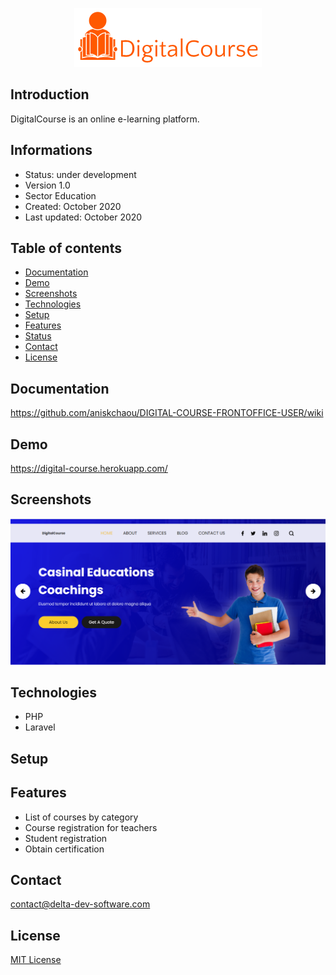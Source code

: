 <p align="center">
<img  src="screenshots/logo.png"/>
</p>

## Introduction

DigitalCourse is an online e-learning platform.

## Informations
-   Status: under development
-   Version 1.0
-   Sector Education
-   Created: October 2020
-   Last updated: October 2020

## Table of contents
* [Documentation](#general-info)
* [Demo](#demo)
* [Screenshots](#screenshots)
* [Technologies](#technologies)
* [Setup](#setup)
* [Features](#features)
* [Status](#status)
* [Contact](#contact)
* [License](#license)

## Documentation
https://github.com/aniskchaou/DIGITAL-COURSE-FRONTOFFICE-USER/wiki

## Demo
https://digital-course.herokuapp.com/

## Screenshots
<p align="center">
<img  src="screenshots/screenshot.png"/>
<p>

## Technologies
* PHP
* Laravel


## Setup


## Features
 -  List of courses by category
-   Course registration for teachers
-   Student registration
-   Obtain certification

  

## Contact
contact@delta-dev-software.com

## License
<a href="license.txt">MIT License</a>